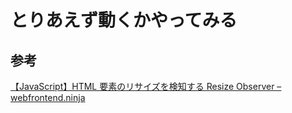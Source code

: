 # とりあえず動くかやってみる

## 参考

[【JavaScript】HTML 要素のリサイズを検知する Resize Observer – webfrontend\.ninja](https://webfrontend.ninja/js-resize-observer/)
